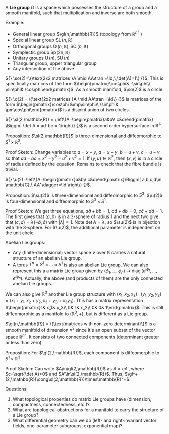 A **Lie group** $G$ is a space which possesses the structure of a group and a smooth manifold, such that multiplication and inverse are both smooth.

Example:
- General linear group $\gl(n,\mathbb{R})$ (topology from $\mathbb{R}^{n^2}$ )
- Special linear group $\operatorname{SL}(n,\mathbb{R})$
- Orthogonal groups $\operatorname{O}(n,\mathbb{R}),\, \operatorname{SO}(n,\mathbb{R})$
- Symplectic group $\operatorname{Sp(2n,\mathbb{R})}$
- Unitary groups $\operatorname{U}(n), \operatorname{SU}(n)$
- Triangular group, upper triangular group
- Any intersection of the above

${} \so(2)=\{\text{2x2 matrices }A \mid AA\tran =\Id,\,\det(A)=1\} {}$. This is specifically matrices of the form $\begin{pmatrix}\cos\phi& -\sin\phi\\ \sin\phi& \cos\phi\end{pmatrix}$. As a smooth manifold, $\so(2)$ is a circle.

${} \o(2) = \{\text{2x2 matrices }A \mid AA\tran =\Id\} {}$ is matrices of the form $\begin{pmatrix}\cos\phi &\mp\sin\phi\\ \sin\phi& \pm\cos\phi\end{pmatrix}$ is a disjoint union of two circles.

${} \sl(2,\mathbb{R}) = \left\{A=\begin{pmatrix}a&b\\ c&d\end{pmatrix} \Biggm| \det A = ad-bc = 1\right\} {}$ is a second order hypersurface in $\mathbb{R}^4$.

Proposition:
$\sl(2,\mathbb{R})$ is three-dimensional and diffeomorphic to $S^1\times\mathbb{R}^2$.

Proof Sketch:
Change variables to $a=x+y,\ d=x-y,\ b=u+v,\ c=u-v$ so that $ad-bc=x^2-y^2-u^2+v^2=1$. If $(y,u)\in\mathbb{R}^2$, then $(x,v)$ is in a circle of radius defined by the equation. Remains to check that the fibre bundle is trivial.

${} \u(2)=\left\{A=\begin{pmatrix}a&b\\ c&d\end{pmatrix}\Biggm| a,b,c,d\in \mathbb{C},\ AA^\dagger=\Id \right\} {}$.

Proposition:
$\su(2)$ is three-dimensional and diffeomorphic to $S^3$. $\u(2)$ is four-dimensional and diffeomorphic to $S^3\times S^1$.

Proof Sketch:
We get three equations, $a\bar{a}+b\bar{b}=1$, $c\bar{a}+d\bar{b}=0$, $c\bar{c}+d\bar{d}=1$. The first gives that $(a,b)$ is in a 3-sphere of radius 1 and the next two give that $(c,d)=\lambda(-\bar{b},\bar{a})$ with $|\lambda|=1$. Note $\det A = \lambda$, so $\su(2)$ is in bijection with the 3-sphere. For $\u(2)$, the additional parameter is independent on the unit circle.

Abelian Lie groups:
- Any (finite-dimensional) vector space $V$ over $\mathbb{R}$ carries a natural structure of an abelian Lie group.
- A torus $T^n=S^1\times\dots\times S^1$ is also an abelian Lie group. We can also represent this a a matrix Lie group given by $(\phi_1,\dots,\phi_n)\mapsto \operatorname{diag}(e^{i\phi_1},\dots,e^{i\phi_n})$.
Actually, the above (and products of them) are the only connected abelian Lie groups.

We can also give $\mathbb{R}^3$ another Lie group structure with ${} (x_1,x_2,x_3)\cdot(y_1,y_2,y_3)=(x_1+y_1,x_2+y_2,x_3+y_3+x_3y_3) {}$. This has a matrix representation $\begin{pmatrix}1& x_1& x_3\\ 0& 1& x_2\\ 0& 0& 1\end{pmatrix}$. This is still diffeomorphic as a manifold to $(\mathbb{R}^3,+)$, but is different as a Lie group.

$\gl(n,\mathbb{R}) = \{\text{matrices with non-zero determinant}\}$ is a smooth manifold of dimension $n^2$ since it's an open subset of the vector space $\mathbb{R}^{n^2}$. It consists of two connected components (determinant greater or less than zero).

Proposition:
For $\gl(2,\mathbb{R})$, each component is diffeomorphic to $S^1\times \mathbb{R}^3$.

Proof Sketch:
Can write $A\in\gl(2,\mathbb{R})$ as $A=cA'$, where $c=\sqrt{\det A}>0$ and $A'\in\sl(2,\mathbb{R})$. Thus, $\gl^+(2,\mathbb{R})\cong\sl(2,\mathbb{R})\times\mathbb{R}^+$.

Questions:
1. What topological properties do matrix Lie groups have (dimension, compactness, connectedness, etc.)?
2. What are topological obstructions for a manifold to carry the structure of a Lie group?
3. What differential geometry can we do (left- and right-invariant vector fields, one-parameter subgroups, exponential map)?